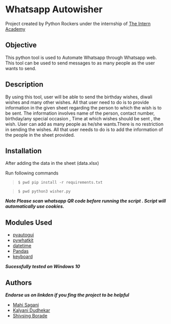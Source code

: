 # Whatsapp Autowisher
Project created by Python Rockers under the internship of [The Intern Academy](https://theinternacademy.in/)

## Objective
This python tool is used to Automate Whatsapp through Whatsapp web. This tool can be used to send messages to as many people as the user wants to send.

## Description
By using this tool, user will be able to send the birthday wishes, diwali wishes and many other wishes.
All that user need to do is to provide information in the given sheet regarding the person to which the wish is to be sent.
The information involves name of the person, contact number, birthday/any special occasion , Time at which wishes should be sent , the wish.
User can add as many people as he/she wants.There is no restriction in sending the wishes. All that user needs to do is to add the information of the people in the sheet provided.

## Installation
After adding the data in the sheet (data.xlsx) 

Run following commands

> `$ pwd pip install -r requirements.txt`

> `$ pwd python3 wisher.py`


_**Note
Please scan whatsapp QR code before running the script . Script will automatically use cookies.**_

## Modules Used

- [pyautogui](https://pypi.org/project/PyAutoGUI/)
- [pywhatkit](https://pypi.org/project/pywhatkit/)
- [datetime](https://pypi.org/project/datetime3/)
- [Pandas](https://pypi.org/project/pandas/)
- [keyboard](https://pypi.org/project/keyboard/)

_**Sucessfully tested on Windows 10**_

## Authors
_**Endorse us on linkden if you fing the project to be helpful**_

- [Mahi Sagani](https://www.linkedin.com/in/mahi-sagani-387689200)
- [Kalyani Dudhekar](https://www.linkedin.com/in/kalyani-dudhekar-43247316b)
- [Shivsing Borade](https://www.linkedin.com/in/shiv-borade-00697420a)






